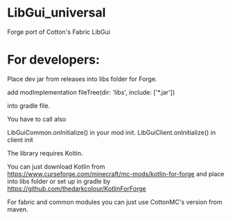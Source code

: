 # LibGui_universal
Forge port of Cotton's Fabric LibGui

# For developers:

Place dev jar from releases into libs folder for Forge.

add
modImplementation fileTree(dir: 'libs', include: ['*.jar'])

into gradle file.

You have to call also

LibGuiCommon.onInitialize() in your mod init.
LibGuiClient.onInitialize() in client init

The library requires Koltin.

You can just download Kotlin
from https://www.curseforge.com/minecraft/mc-mods/kotlin-for-forge and place into libs folder
or set up in gradle by https://github.com/thedarkcolour/KotlinForForge

For fabric and common modules you can just use CottonMC's version from maven.
